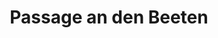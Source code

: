 ---
title: "Passage an den Beeten"
url: /bad-salzungen/passage-an-den-beeten/
shop: Einkaufszentrum
---